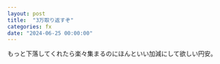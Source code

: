 ```yaml
---
layout: post
title:  "3万取り返すぞ"
categories: fx
date: "2024-06-25 00:00:00"
---
```


もっと下落してくれたら楽々集まるのにほんといい加減にして欲しい円安。

